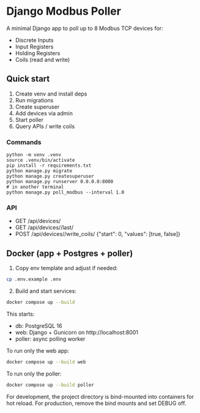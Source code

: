 # Django Modbus Poller

A minimal Django app to poll up to 8 Modbus TCP devices for:
- Discrete Inputs
- Input Registers
- Holding Registers
- Coils (read and write)

## Quick start
1. Create venv and install deps
2. Run migrations
3. Create superuser
4. Add devices via admin
5. Start poller
6. Query APIs / write coils

### Commands
```
python -m venv .venv
source .venv/bin/activate
pip install -r requirements.txt
python manage.py migrate
python manage.py createsuperuser
python manage.py runserver 0.0.0.0:8000
# in another terminal
python manage.py poll_modbus --interval 1.0
```

### API
- GET /api/devices/
- GET /api/devices/<id>/last/
- POST /api/devices/<id>/write_coils/ {"start": 0, "values": [true, false]}

## Docker (app + Postgres + poller)

1) Copy env template and adjust if needed:

```bash
cp .env.example .env
```

2) Build and start services:

```bash
docker compose up --build
```

This starts:
- db: PostgreSQL 16
- web: Django + Gunicorn on http://localhost:8001
- poller: async polling worker

To run only the web app:

```bash
docker compose up --build web
```

To run only the poller:

```bash
docker compose up --build poller
```

For development, the project directory is bind-mounted into containers for hot reload. For production, remove the bind mounts and set DEBUG off.